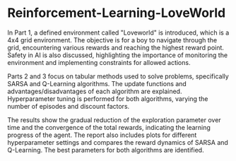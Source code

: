 # Reinforcement-Learning-LoveWorld
In Part 1, a defined environment called "Loveworld" is introduced, which is a 4x4 grid environment. The objective is for a boy to navigate through the grid, encountering various rewards and reaching the highest reward point. Safety in AI is also discussed, highlighting the importance of monitoring the environment and implementing constraints for allowed actions.

Parts 2 and 3 focus on tabular methods used to solve problems, specifically SARSA and Q-Learning algorithms. The update functions and advantages/disadvantages of each algorithm are explained. Hyperparameter tuning is performed for both algorithms, varying the number of episodes and discount factors.

The results show the gradual reduction of the exploration parameter over time and the convergence of the total rewards, indicating the learning progress of the agent. The report also includes plots for different hyperparameter settings and compares the reward dynamics of SARSA and Q-Learning. The best parameters for both algorithms are identified.
